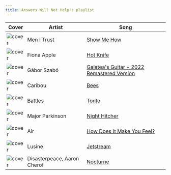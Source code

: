 ```yaml
---
title: Answers Will Not Help's playlist
---
```


<style>
tbody td {
    text-justify: none;
    vertical-align: middle;
    padding: 0.25rem;
}
tbody td img {
    max-width: 100px;
    display: block;
    margin: 0;
}
</style>

Cover | Artist | Song
---|---|---
![cover](https://i.scdn.co/image/ab67616d0000b27340faefaf8ebe0e1564c60faa) | Men I Trust | [Show Me How](https://open.spotify.com/track/01TyFEZu6mHbffsVfxgrFn)
![cover](https://i.scdn.co/image/ab67616d0000b2731443bd487a471868735f050b) | Fiona Apple | [Hot Knife](https://open.spotify.com/track/4eZPjR0dLEYvH5Ku26rnLi)
![cover](https://i.scdn.co/image/ab67616d0000b273639e8e56a2a13cd71feaf507) | Gábor Szabó | [Galatea's Guitar - 2022 Remastered Version](https://open.spotify.com/track/6L2EhnRo0GsLQknFiN5HYD)
![cover](https://i.scdn.co/image/ab67616d0000b27376128184ac1762df79381b86) | Caribou | [Bees](https://open.spotify.com/track/3ZKI571IyBKZPHq1UiQ2Sw)
![cover](https://i.scdn.co/image/ab67616d0000b27392edc775b35e028edc286cd8) | Battles | [Tonto](https://open.spotify.com/track/1LyVKKl0Xe1QUpl78z9Bmj)
![cover](https://i.scdn.co/image/ab67616d0000b273ef109e61905d6cce5d229a86) | Major Parkinson | [Night Hitcher](https://open.spotify.com/track/02rInvPDZSn2YWzIJGRjHL)
![cover](https://i.scdn.co/image/ab67616d0000b2735c2d2f43471655dbbf3d6284) | Air | [How Does It Make You Feel?](https://open.spotify.com/track/4IoqGTH2D6zMrGzg9gW0DL)
![cover](https://i.scdn.co/image/ab67616d0000b2735d49aa262146f0ae77ac248c) | Lusine | [Jetstream](https://open.spotify.com/track/0zF983pbnmNCo9SnikVVJK)
![cover](https://i.scdn.co/image/ab67616d0000b2736d19b76a2c19801d4d1ad2e5) | Disasterpeace, Aaron Cherof | [Nocturne](https://open.spotify.com/track/4ny5FWPgPjTtgJlkQqpL27)
